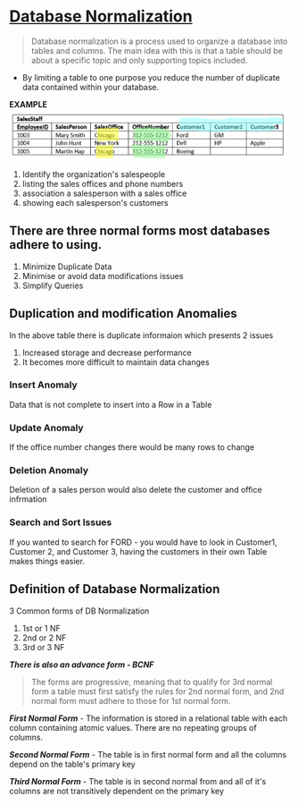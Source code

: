 # [Database Normalization](https://www.essentialsql.com/get-ready-to-learn-sql-database-normalization-explained-in-simple-english/)

> Database normalization is a process used to organize a database into tables and columns.  The main idea with this is that a table should be about a specific topic and only supporting topics included.

- By limiting a table to one purpose you reduce the number of duplicate data contained within your database.

**EXAMPLE**
<img src="../images/dbnormtable.jpg">

1. Identify the organization's salespeople
1. listing the sales offices and phone numbers
1. association a salesperson with a sales office
1. showing each salesperson's customers


## There are three normal forms most databases adhere to using.

1. Minimize Duplicate Data
1. Minimise or avoid data modifications issues
1. Simplify Queries

## Duplication and modification Anomalies

In the above table there is duplicate informaion which presents 2 issues

1. Increased storage and decrease performance
1. It becomes more difficult to maintain data changes

### Insert Anomaly

Data that is not complete to insert into a Row in a Table

### Update Anomaly

If the office number changes there would be many rows to change

### Deletion Anomaly

Deletion of a sales person would also delete the customer and office infrmation

### Search and Sort Issues

If you wanted to search for FORD - you would have to look in Customer1, Customer 2, and Customer 3, having the customers in their own Table makes things easier.

## Definition of Database Normalization

3 Common forms of DB Normalization

1. 1st or 1 NF
1. 2nd or 2 NF
1. 3rd or 3 NF

***There is also an advance form - BCNF***

> The forms are progressive, meaning that to qualify for 3rd normal form a table must first satisfy the rules for 2nd normal form, and 2nd normal form must adhere to those for 1st normal form. 

***First Normal Form*** - The information is stored in a relational table with each column containing atomic values. There are no repeating groups of columns.

***Second Normal Form*** - The table is in first normal form and all the columns depend on the table's primary key

***Third Normal Form*** - The table is in second normal from and all of it's columns are not transitively dependent on the primary key
